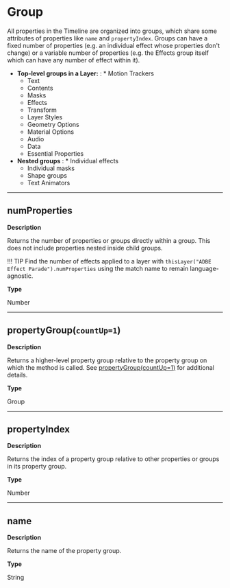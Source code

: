 # Group

All properties in the Timeline are organized into groups, which share some attributes of properties like `name` and `propertyIndex`. Groups can have a fixed number of properties (e.g. an individual effect whose properties don't change) or a variable number of properties (e.g. the Effects group itself which can have any number of effect within it).

* **Top-level groups in a Layer:**
  : * Motion Trackers
    * Text
    * Contents
    * Masks
    * Effects
    * Transform
    * Layer Styles
    * Geometry Options
    * Material Options
    * Audio
    * Data
    * Essential Properties
* **Nested groups**
  : * Individual effects
    * Individual masks
    * Shape groups
    * Text Animators

---

## numProperties

**Description**

Returns the number of properties or groups directly within a group. This does not include properties nested inside child groups.

!!! TIP
    Find the number of effects applied to a layer with `thisLayer("ADBE Effect Parade").numProperties` using the match name to remain language-agnostic.

**Type**

Number

---

## propertyGroup(`countUp=1`)

**Description**

Returns a higher-level property group relative to the property group on which the method is called. See [propertyGroup(countUp=1)](property.md#property-propertygroup) for additional details.

**Type**

Group

---

## propertyIndex

**Description**

Returns the index of a property group relative to other properties or groups in its property group.

**Type**

Number

---

## name

**Description**

Returns the name of the property group.

**Type**

String
